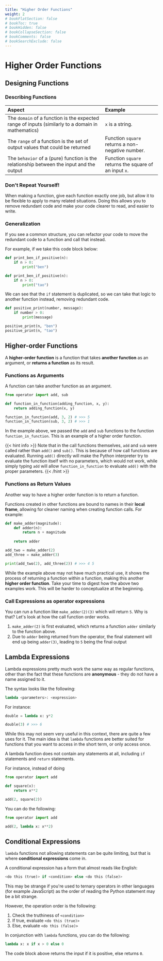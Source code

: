 ```yaml
---
title: "Higher Order Functions"
weight: 2
# bookFlatSection: false
# bookToc: true
# bookHidden: false
# bookCollapseSection: false
# bookComments: false
# bookSearchExclude: false
---
```


# Higher Order Functions

## Designing Functions

### Describing Functions

Aspect|Example
:--|:--
The `domain` of a function is the expected range of inputs (similarly to a domain in mathematics)|`x` is a string.
The `range` of a function is the set of output values that could be returned|Function `square` returns a non-negative number.
The `behavior` of a (pure) function is the relationship between the input and the output|Function `square` returns the square of an input `x`.

### Don't Repeat Yourself!

When making a function, give each function exactly one job, but allow it to be flexible to apply to many related situations. Doing this allows you to remove redundant code and make your code clearer to read, and easier to write.

### Generalization

If you see a common structure, you can refactor your code to move the redundant code to a function and call that instead.

For example, if we take this code block below:

```python
def print_ben_if_positive(n):
    if n > 0:
        print("ben")

def print_ben_if_positive(n):
    if n > 0:
        print("tao")
```

We can see that the `if` statement is duplicated, so we can take that logic to another function instead, removing redundant code.

```python
def positive_print(number, message):
    if number > 0:
        print(message)

positive_print(n, "ben")
positive_print(n, "tao")
```

## Higher-order Functions

A **higher-order function** is a function that takes **another function** as an argument, or **returns a function** as its result.

### Functions as Arguments

A function can take another function as an argument.

```python
from operator import add, sub

def function_in_function(adding_function, x, y):
    return adding_function(x, y)

function_in_function(add, 3, 2) # >>> 5
function_in_function(sub, 3, 2) # >>> 1
```

In the example above, we passed the `add` and `sub` functions to the function `function_in_function`. This is an example of a higher order function.

{{< hint info >}}
Note that in the call functions themselves, `add` and `sub` were called rather than `add()` and `sub()`. This is because of how call functions are evaluated. Running `add()` directly will make the Python interpreter try to evaluate the function itself with no parameters, which would not work, while simply typing `add` will allow `function_in_function` to evaluate `add()` with the proper parameters.
{{< /hint >}}

### Functions as Return Values

Another way to have a higher order function is to return a function.

Functions created in other functions are bound to names in their **local frame**, allowing for cleaner naming when creating function calls. For example:

```python
def make_adder(magnitude):
    def adder(n):
        return n + magnitude
    
    return adder

add_two = make_adder(2)
add_three = make_adder(3)

print(add_two(2), add_three(2)) # >>> 4 5
```

While the example above may not have much practical use, it shows the process of returning a function within a function, making this another **higher order function**. Take your time to digest how the above two examples work. This will be harder to conceptualize at the beginning.

### Call Expressions as operator expressions

You can run a function like `make_adder(2)(3)` which will return `5`. Why is that? Let's look at how the call function order works.

1. `make_adder(2)` is first evaluated, which returns a function `adder` similarly to the function above.
2. Due to `adder` being returned from the operator, the final statement will end up being `adder(3)`, leading to `5` being the final output

## Lambda Expressions

Lambda expressions pretty much work the same way as regular functions, other than the fact that these functions are **anonymous** - they do not have a name assigned to it.

The syntax looks like the following:

```python
lambda <parameters>: <expression>
```

For instance:

```python
double = lambda x: y*2

double(3) # >>> 6
```

While this may not seem very useful in this context, there are quite a few uses for it. The main idea is that `lambda` functions are better suited for functions that you want to access in the short term, or only access once.

A lambda function does not contain any statements at all, including `if` statements and `return` statements.

For instance, instead of doing 

```python
from operator import add

def square(x):
    return x**2

add(2, square(2))
```

You can do the following:

```python
from operator import add

add(2, lambda x: x**2)
```

## Conditional Expressions

`lambda` functions not allowing statements can be quite limiting, but that is where **conditional expressions** come in.

A conditional expression has a form that almost reads like English:

```python
<do this (true)> if <condition> else <do this (false)>
```

This may be strange if you're used to ternary operators in other languages (for example JavaScript) as the order of reading the Python statement may be a bit strange.

However, the operation order is the following:

1. Check the truthiness of `<condition>`
2. If true, evaluate `<do this (true)>`
3. Else, evaluate `<do this (false)>`

In conjunction with `lambda` functions, you can do the following:

```python
lambda x: x if x > 0 else 0
```

The code block above returns the input if it is positive, else returns `0`.